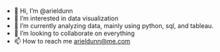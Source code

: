 - 👋 Hi, I’m @arieldunn
- 👀 I’m interested in data visualization 
- 🌱 I’m currently analyzing data, mainly using python, sql, and tableau.
- 💞️ I’m looking to collaborate on everything
- 📫 How to reach me arieldunn@me.com

<!---
arieldunn/arieldunn is a ✨ special ✨ repository because its `README.md` (this file) appears on your GitHub profile.
You can click the Preview link to take a look at your changes.
--->
